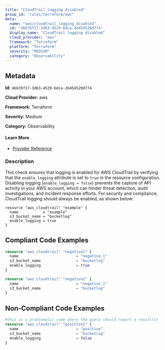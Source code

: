 ```yaml
---
title: "CloudTrail logging disabled"
group_id: "rules/terraform/aws"
meta:
  name: "aws/cloudtrail_logging_disabled"
  id: "4bb76f17-3d63-4529-bdca-2b454529d774"
  display_name: "CloudTrail logging disabled"
  cloud_provider: "aws"
  framework: "Terraform"
  platform: "Terraform"
  severity: "MEDIUM"
  category: "Observability"
---
```

## Metadata

**Id:** `4bb76f17-3d63-4529-bdca-2b454529d774`

**Cloud Provider:** aws

**Framework:** Terraform

**Severity:** Medium

**Category:** Observability

#### Learn More

 - [Provider Reference](https://registry.terraform.io/providers/hashicorp/aws/latest/docs/resources/cloudtrail#enable_logging)

### Description

 This check ensures that logging is enabled for AWS CloudTrail by verifying that the `enable_logging` attribute is set to `true` in the resource configuration. Disabling logging (`enable_logging = false`) prevents the capture of API activity in your AWS account, which can hinder threat detection, audit investigations, and incident response efforts. For security and compliance, CloudTrail logging should always be enabled, as shown below:

```
resource "aws_cloudtrail" "example" {
  name           = "example"
  s3_bucket_name = "bucketlog"
  enable_logging = true
}
```


## Compliant Code Examples
```terraform
resource "aws_cloudtrail" "negative1" {
  name                          = "negative_1"
  s3_bucket_name                = "bucketlog"
  enable_logging                = true
}

resource "aws_cloudtrail" "negative2" {
  name                          = "negative_2"
  s3_bucket_name                = "bucketlog"
}
```
## Non-Compliant Code Examples
```terraform
#this is a problematic code where the query should report a result(s)
resource "aws_cloudtrail" "positive1" {
  name                          = "positive"
  s3_bucket_name                = "bucketlog"
  enable_logging                = false
}
```